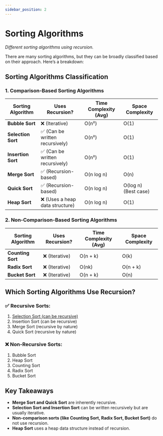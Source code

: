 ```yaml
---
sidebar_position: 2
---
```


# Sorting Algorithms

_Different sorting algorithms using recursion._

There are many sorting algorithms, but they can be broadly classified based on their approach. Here’s a breakdown:

## Sorting Algorithms Classification

### 1. Comparison-Based Sorting Algorithms

| Sorting Algorithm  | Uses Recursion?                 | Time Complexity (Avg) | Space Complexity     |
| ------------------ | ------------------------------- | --------------------- | -------------------- |
| **Bubble Sort**    | ❌ (Iterative)                  | O(n²)                 | O(1)                 |
| **Selection Sort** | ✅ (Can be written recursively) | O(n²)                 | O(1)                 |
| **Insertion Sort** | ✅ (Can be written recursively) | O(n²)                 | O(1)                 |
| **Merge Sort**     | ✅ (Recursion-based)            | O(n log n)            | O(n)                 |
| **Quick Sort**     | ✅ (Recursion-based)            | O(n log n)            | O(log n) (Best case) |
| **Heap Sort**      | ❌ (Uses a heap data structure) | O(n log n)            | O(1)                 |

### 2. Non-Comparison-Based Sorting Algorithms

| Sorting Algorithm | Uses Recursion? | Time Complexity (Avg) | Space Complexity |
| ----------------- | --------------- | --------------------- | ---------------- |
| **Counting Sort** | ❌ (Iterative)  | O(n + k)              | O(k)             |
| **Radix Sort**    | ❌ (Iterative)  | O(nk)                 | O(n + k)         |
| **Bucket Sort**   | ❌ (Iterative)  | O(n + k)              | O(n)             |

## Which Sorting Algorithms Use Recursion?

### ✅ Recursive Sorts:

1. [Selection Sort (can be recursive)](/docs/recursion/problems/selection_sort)
2. Insertion Sort (can be recursive)
3. Merge Sort (recursive by nature)
4. Quick Sort (recursive by nature)

### ❌ Non-Recursive Sorts:

1. Bubble Sort
2. Heap Sort
3. Counting Sort
4. Radix Sort
5. Bucket Sort

## Key Takeaways

- **Merge Sort and Quick Sort** are inherently recursive.
- **Selection Sort and Insertion Sort** can be written recursively but are usually iterative.
- **Non-comparison sorts (like Counting Sort, Radix Sort, Bucket Sort)** do not use recursion.
- **Heap Sort** uses a heap data structure instead of recursion.
